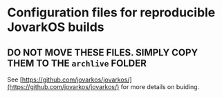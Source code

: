 # Configuration files for reproducible JovarkOS builds

## DO NOT MOVE THESE FILES. SIMPLY COPY THEM TO THE `archlive` FOLDER

See [https://github.com/jovarkos/jovarkos/](https://github.com/jovarkos/jovarkos/) for more details on buiding.
